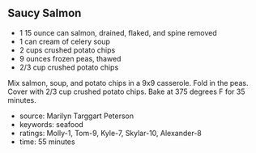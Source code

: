 Saucy Salmon
------------

- 1 15 ounce can salmon, drained, flaked, and spine removed
- 1 can cream of celery soup
- 2 cups crushed potato chips
- 9 ounces frozen peas, thawed
- 2/3 cup crushed potato chips

Mix salmon, soup, and potato chips in a 9x9 casserole.  Fold in the
peas.  Cover with 2/3 cup crushed potato chips.  Bake at 375 degrees F
for 35 minutes.

- source: Marilyn Targgart Peterson
- keywords: seafood
- ratings: Molly-1, Tom-9, Kyle-7, Skylar-10, Alexander-8
- time: 55 minutes
